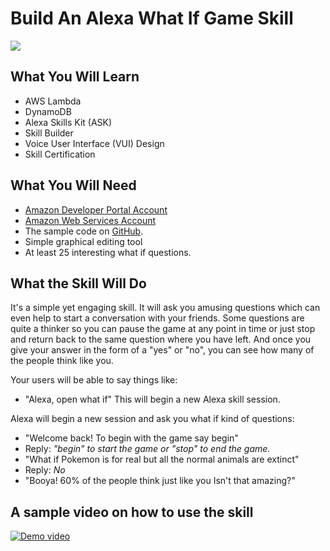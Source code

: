 # Build An Alexa What If Game Skill
<img src="https://s3.amazonaws.com/whatifbucket/DesignEvo.jpg" />

## What You Will Learn
*  AWS Lambda
*  DynamoDB
*  Alexa Skills Kit (ASK)
*  Skill Builder
*  Voice User Interface (VUI) Design
*  Skill Certification

## What You Will Need
*  [Amazon Developer Portal Account](http://developer.amazon.com)
*  [Amazon Web Services Account](http://aws.amazon.com/)
*  The sample code on [GitHub](https://github.com/lakshyamcs16/Alexa-Skills).
*  Simple graphical editing tool
*  At least 25 interesting what if questions.

## What the Skill Will Do
It's a simple yet engaging skill. It will ask you amusing questions which can even help to start a conversation with your friends. Some questions are quite a thinker so you can pause the game at any point in time or just stop and return back to the same question where you have left. And once you give your answer in the form of a "yes" or "no", you can see how many of the people think like you.

Your users will be able to say things like:

*  "Alexa, open what if"
This will begin a new Alexa skill session.

Alexa will begin a new session and ask you what if kind of questions:

*  "Welcome back! To begin with the game say begin"
*  Reply: _"begin" to start the game or "stop" to end the game._
*  "What if Pokemon is for real but all the normal animals are extinct"
*  Reply: _No_
*  "Booya! 60% of the people think just like you Isn't that amazing?"

## A sample video on how to use the skill
[![Demo video](https://img.youtube.com/vi/X4gm6uQQ-ns/0.jpg)](https://www.youtube.com/watch?v=X4gm6uQQ-ns)

